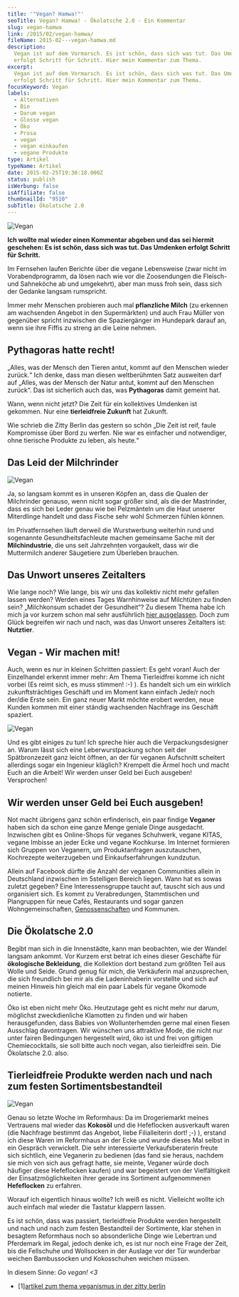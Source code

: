 ```yaml
---
title: '"Vegan? Hamwa!"'
seoTitle: Vegan? Hamwa! - Ökolatsche 2.0 - Ein Kommentar
slug: vegan-hamwa
link: /2015/02/vegan-hamwa/
fileName: 2015-02---vegan-hamwa.md
description:
  Vegan ist auf dem Vormarsch. Es ist schön, dass sich was tut. Das Umdenken
  erfolgt Schritt für Schritt. Hier mein Kommentar zum Thema.
excerpt:
  Vegan ist auf dem Vormarsch. Es ist schön, dass sich was tut. Das Umdenken
  erfolgt Schritt für Schritt. Hier mein Kommentar zum Thema.
focusKeyword: Vegan
labels:
  - Alternativen
  - Bio
  - Darum vegan
  - Glosse vegan
  - Öko
  - Prosa
  - vegan
  - vegan einkaufen
  - vegane Produkte
type: Artikel
typeName: Artikel
date: 2015-02-25T19:30:18.000Z
status: publish
isWerbung: false
isAffiliate: false
thumbnailId: "9510"
subTitle: Ökolatsche 2.0
---
```


![Vegan](http://cardamonchai.com/wp-content/uploads/2015/02/14928928498_12fe41202f_o-640x640.jpg " [](https://www.flickr.com/photos/99929697@N07/sets)  Ökolatsche 2.0")

<b>Ich wollte mal wieder einen Kommentar abgeben und das sei hiermit geschehen:
Es ist schön, dass sich was tut. Das Umdenken erfolgt Schritt für Schritt.</b>

Im Fernsehen laufen Berichte [](#1) über die vegane Lebensweise (zwar nicht im
Vorabendprogramm, da lösen nach wie vor die Zoosendungen die Fleisch- und
Sahneköche ab und umgekehrt), aber man muss froh sein, dass sich der Gedanke
langsam rumspricht.

Immer mehr Menschen probieren auch mal <strong>pflanzliche Milch</strong> (zu
erkennen am wachsenden Angebot in den Supermärkten) und auch Frau Müller von
gegenüber spricht inzwischen die Spaziergänger im Hundepark darauf an, wenn sie
ihre Fiffis zu streng an die Leine nehmen.

## Pythagoras hatte recht!

„Alles, was der Mensch den Tieren antut, kommt auf den Menschen wieder zurück.“
Ich denke, dass man diesen weltberühmten Satz ausweiten darf auf „Alles, was der
Mensch der Natur antut, kommt auf den Menschen zurück“. Das ist sicherlich auch
das, was <strong>Pythagoras</strong> damit gemeint hat.

Wann, wenn nicht jetzt? Die Zeit für ein kollektives Umdenken ist gekommen. Nur
eine <strong>tierleidfreie Zukunft</strong> hat Zukunft.

Wie schrieb die Zitty Berlin [](#2) das gestern so schön „Die Zeit ist reif,
faule Kompromisse über Bord zu werfen. Nie war es einfacher und notwendiger,
ohne tierische Produkte zu leben, als heute.“

## Das Leid der Milchrinder

![Vegan](http://cardamonchai.com/wp-content/uploads/2015/02/16567602676_8b5367c531_o-640x640.jpg " [](https://www.flickr.com/photos/99929697@N07/sets)  Garantiert ohne Rind: Selbstgemachte Seitanburger")

Ja, so langsam kommt es in unseren Köpfen an, dass die Qualen der Milchrinder
genauso, wenn nicht sogar größer sind, als die der Mastrinder, dass es sich bei
Leder genau wie bei Pelzmänteln um die Haut unserer Miterdlinge handelt und dass
Fische sehr wohl Schmerzen fühlen können.

Im Privatfernsehen läuft derweil die Wurstwerbung weiterhin rund und sogenannte
Gesundheitsfachleute machen gemeinsame Sache mit der
<strong>Milchindustrie</strong>, die uns seit Jahrzehnten vorgaukelt, dass wir
die Muttermilch anderer Säugetiere zum Überleben brauchen.

## Das Unwort unseres Zeitalters

Wie lange noch? Wie lange, bis wir uns das kollektiv nicht mehr gefallen lassen
werden? Werden eines Tages Warnhinweise auf Milchtüten zu finden sein?
„Milchkonsum schadet der Gesundheit“? Zu diesem Thema habe ich mich ja vor
kurzem schon mal sehr ausführlich
[hier ausgelassen](/2014/09/09/pflanzenmilch-wieso-denn-blos/). Doch zum Glück
begreifen wir nach und nach, was das Unwort unseres Zeitalters ist:
<strong>Nutztier</strong>.

## Vegan - Wir machen mit!

Auch, wenn es nur in kleinen Schritten passiert: Es geht voran! Auch der
Einzelhandel erkennt immer mehr: Am Thema Tierleidfrei komme ich nicht vorbei
(Es reimt sich, es muss stimmen! :-) ). Es handelt sich um ein wirklich
zukunftsträchtiges Geschäft und im Moment kann einfach Jede/r noch der/die Erste
sein. Ein ganz neuer Markt möchte erobert werden, neue Kunden kommen mit einer
ständig wachsenden Nachfrage ins Geschäft spaziert.

![Vegan](http://cardamonchai.com/wp-content/uploads/2015/02/16645349015_bca3a88d2d_o-640x640.jpg " [](https://www.flickr.com/photos/99929697@N07/sets)  Hier gibt es jetzt auch vegane Gerichte")

Und es gibt einiges zu tun! Ich spreche hier auch die Verpackungsdesigner an.
Warum lässt sich eine Leberwurstpackung schon seit der Spätbronzezeit ganz
leicht öffnen, an der für veganen Aufschnitt scheitert allerdings sogar ein
Ingenieur kläglich? Krempelt die Ärmel hoch und macht Euch an die Arbeit! Wir
werden unser Geld bei Euch ausgeben! Versprochen!

## Wir werden unser Geld bei Euch ausgeben!

Not macht übrigens ganz schön erfinderisch, ein paar findige
<strong>Veganer</strong> haben sich da schon eine ganze Menge geniale Dinge
ausgedacht. Inzwischen gibt es Online-Shops für veganes Schuhwerk, vegane KITAS,
vegane Imbisse an jeder Ecke und vegane Kochkurse. Im Internet formieren sich
Gruppen von Veganern, um Produktanfragen auszutauschen, Kochrezepte
weiterzugeben und Einkaufserfahrungen kundzutun.

Allein auf Facebook dürfte die Anzahl der veganen Communities allein in
Deutschland inzwischen im 5stelligen Bereich liegen. Wann hat es sowas zuletzt
gegeben? Eine Interessensgruppe taucht auf, tauscht sich aus und organisiert
sich. Es kommt zu Verabredungen, Stammtischen und Plangruppen für neue Cafés,
Restaurants und sogar ganzen Wohngemeinschaften,
[Genossenschaften](/2015/02/06/veganer-sind-unglaublich-kreativ/) und Kommunen.

## Die Ökolatsche 2.0

Begibt man sich in die Innenstädte, kann man beobachten, wie der Wandel langsam
ankommt. Vor Kurzem erst betrat ich eines dieser Geschäfte für
<strong>ökologische Bekleidung</strong>, die Kollektion dort bestand zum größten
Teil aus Wolle und Seide. Grund genug für mich, die Verkäuferin mal
anzusprechen, die sich freundlich bei mir als die Ladeninhaberin vorstellte und
sich auf meinen Hinweis hin gleich mal ein paar Labels für vegane Ökomode
notierte.

Öko ist eben nicht mehr Öko. Heutzutage geht es nicht mehr nur darum, möglichst
zweckdienliche Klamotten zu finden und wir haben herausgefunden, dass Babies von
Wollunterhemden gerne mal einen fiesen Ausschlag davontragen. Wir wünschen uns
attraktive Mode, die nicht nur unter fairen Bedingungen hergestellt wird, öko
ist und frei von giftigen Chemiecocktails, sie soll bitte auch noch vegan, also
tierleidfrei sein. Die Ökolatsche 2.0. also.

## Tierleidfreie Produkte werden nach und nach zum festen Sortimentsbestandteil

![Vegan](http://cardamonchai.com/wp-content/uploads/2015/02/15070698056_05f84410ef_o-640x640.jpg " [](https://www.flickr.com/photos/99929697@N07/sets)  Bietet nicht nur Avocados: Die vegane Küche")

Genau so letzte Woche im Reformhaus: Da im Drogeriemarkt meines Vertrauens mal
wieder das <strong>Kokosöl</strong> und die Hefeflocken ausverkauft waren (die
Nachfrage bestimmt das Angebot, liebe Filialleiterin dort! ;-) ), erstand ich
diese Waren im Reformhaus an der Ecke und wurde dieses Mal selbst in ein
Gespräch verwickelt. Die sehr interessierte Verkaufsberaterin freute sich
sichtlich, eine Veganerin zu bedienen (das fand sie heraus, nachdem sie mich von
sich aus gefragt hatte, sie meinte, Veganer würde doch häufiger diese
Hefeflocken kaufen) und war begeistert von der Vielfältigkeit der
Einsatzmöglichkeiten ihrer gerade ins Sortiment aufgenommenen
<strong>Hefeflocken</strong> zu erfahren.

Worauf ich eigentlich hinaus wollte? Ich weiß es nicht. Vielleicht wollte ich
auch einfach mal wieder die Tastatur klappern lassen.

Es ist schön, dass was passiert, tierleidfreie Produkte werden hergestellt und
nach und nach zum festen Bestandteil der Sortimente, klar stehen in besagtem
Reformhaus noch so absonderliche Dinge wie Lebertran und Pferdemark im Regal,
jedoch denke ich, es ist nur noch eine Frage der Zeit, bis die Fellschuhe und
Wollsocken in der Auslage vor der Tür wunderbar weichen Bambussocken und
Kokosschuhen weichen müssen.

In diesem Sinne: <em>Go vegan!
&lt;3</em><ul><li id="1">[1][artikel zum thema veganismus in der zitty berlin](http://www.3sat.de/mediathek/?mode=play&amp;obj=49416)
</li></ul>
